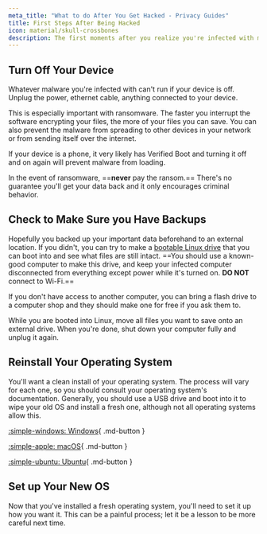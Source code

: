 ```yaml
---
meta_title: "What to do After You Get Hacked - Privacy Guides"
title: First Steps After Being Hacked
icon: material/skull-crossbones
description: The first moments after you realize you're infected with malware can be critical. Here's what you need to do.
---
```


## Turn Off Your Device

Whatever malware you're infected with can't run if your device is off. Unplug the power, ethernet cable, anything connected to your device.

This is especially important with ransomware. The faster you interrupt the software encrypting your files, the more of your files you can save. You can also prevent the malware from spreading to other devices in your network or from sending itself over the internet.

If your device is a phone, it very likely has Verified Boot and turning it off and on again will prevent malware from loading.

In the event of ransomware, ==**never** pay the ransom.== There's no guarantee you'll get your data back and it only encourages criminal behavior.

## Check to Make Sure you Have Backups

Hopefully you backed up your important data beforehand to an external location. If you didn't, you can try to make a [bootable Linux drive](https://ubuntu.com/tutorials/create-a-usb-stick-on-windows#1-overview) that you can boot into and see what files are still intact. ==You should use a known-good computer to make this drive, and keep your infected computer disconnected from everything except power while it's turned on. **DO NOT** connect to Wi-Fi.==

If you don't have access to another computer, you can bring a flash drive to a computer shop and they should make one for free if you ask them to.

While you are booted into Linux, move all files you want to save onto an external drive. When you're done, shut down your computer fully and unplug it again.

## Reinstall Your Operating System

You'll want a clean install of your operating system. The process will vary for each one, so you should consult your operating system's documentation. Generally, you should use a USB drive and boot into it to wipe your old OS and install a fresh one, although not all operating systems allow this.

[:simple-windows: Windows](https://support.microsoft.com/en-us/windows/create-installation-media-for-windows-99a58364-8c02-206f-aa6f-40c3b507420d){ .md-button }

[:simple-apple: macOS](https://support.apple.com/guide/mac-help/erase-and-reinstall-macos-mh27903/){ .md-button }

[:simple-ubuntu: Ubuntu](https://ubuntu.com/tutorials/create-a-usb-stick-on-windows#1-overview){ .md-button }

## Set up Your New OS

Now that you've installed a fresh operating system, you'll need to set it up how you want it. This can be a painful process; let it be a lesson to be more careful next time.
